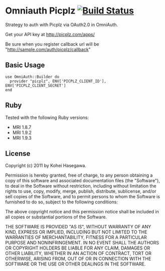 # Omniauth Picplz [![Build Status](https://secure.travis-ci.org/banyan/omniauth-picplz.png)](http://travis-ci.org/banyan/omniauth-picplz)

Strategy to auth with Picplz via OAuth2.0 in OmniAuth.

Get your API key at http://picplz.com/apps/

Be sure when you register callback url will be "http://sample.com/auth/picplz/callback"

## Basic Usage

    use OmniAuth::Builder do
      provider "picplz", ENV['PICPLZ_CLIENT_ID'], ENV['PICPLZ_CLIENT_SECRET']
    end

## Ruby

Tested with the following Ruby versions:

- MRI 1.8.7
- MRI 1.9.2
- MRI 1.9.3

## License

Copyright (c) 2011 by Kohei Hasegawa.

Permission is hereby granted, free of charge, to any person obtaining a copy of this software and associated documentation files (the "Software"), to deal in the Software without restriction, including without limitation the rights to use, copy, modify, merge, publish, distribute, sublicense, and/or sell copies of the Software, and to permit persons to whom the Software is furnished to do so, subject to the following conditions:

The above copyright notice and this permission notice shall be included in all copies or substantial portions of the Software.

THE SOFTWARE IS PROVIDED "AS IS", WITHOUT WARRANTY OF ANY KIND, EXPRESS OR IMPLIED, INCLUDING BUT NOT LIMITED TO THE WARRANTIES OF MERCHANTABILITY, FITNESS FOR A PARTICULAR PURPOSE AND NONINFRINGEMENT. IN NO EVENT SHALL THE AUTHORS OR COPYRIGHT HOLDERS BE LIABLE FOR ANY CLAIM, DAMAGES OR OTHER LIABILITY, WHETHER IN AN ACTION OF CONTRACT, TORT OR OTHERWISE, ARISING FROM, OUT OF OR IN CONNECTION WITH THE SOFTWARE OR THE USE OR OTHER DEALINGS IN THE SOFTWARE.
